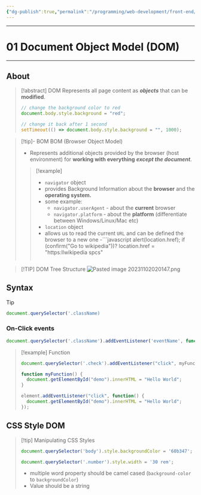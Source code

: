 ```yaml
---
{"dg-publish":true,"permalink":"/programming/web-development/front-end/javascript-vanilla/dom/01-document-object-model-dom/","tags":["programming","webdevelopment","frontend","JavaScript"],"created":"2024-11-09T11:30:42.652+08:00"}
---
```


---
# 01 Document Object Model (DOM)

--- 
## About

>[!abstract] DOM
>Represents all page content as ___objects___ that can be __modified__.
>```javascript
>// change the background color to red
>document.body.style.background = "red";
>
>// change it back after 1 second
>setTimeout(() => document.body.style.background = "", 1000);
>```

>[!tip]- BOM
>BOM (Browser Object Model)
>- Represents additional objects provided by the browser (host environment) for __working with everything__ ___except the document___.
>>[!example]
>>- `navigator` object
>>	- provides Background Information about the __browser__ and the __operating system.__
>>	- some example:
>>		- `navigator.userAgent` - about the __current__ browser
>>		- `navigator.platform` - about the __platform__ (differentiate between Windows/Linux/Mac etc)
>>- `location`  object
>>	- allows us to read the current `URL` and can be defined the browser to a new one
>>	-```javascript
>>	alert(location.href);
>>	if (confirm("Go to wikipedia"))?
>>		location.href = "https:llwikipedia spcs"
>>	```


>[!TIP] DOM Tree Structure
>![Pasted image 20231102020147.png](/img/user/PROGRAMMING/Web%20Development/FrontEnd/Javascript%20(Vanilla)/DOM/attachments/Pasted%20image%2020231102020147.png)

##  Syntax

>[!tip] 
>```javascript
>document.querySelector('.className)
>```




### On-Click events
```javascript
document.querySelector('.className').addEventListener('eventName', function)
```

>[!example] Function
>```javascript
>document.querySelector('.check').addEventListener("click", myFunction);
>
>function myFunction() {
>	document.getElementById("demo").innerHTML = "Hello World";
>}
>```
>
>```javascript
>element.addEventListener("click", function() {
>	document.getElementById("demo").innerHTML = "Hello World";
>});
>```


## CSS Style DOM
>[!tip] Manipulating CSS Styles
>```javascript
>document.querySelector('body').style.backgroundColor = '60b347';
>
>document.querySelector('.number').style.width = '30 rem';
>```
>- multiple word property should be camel cased (`background-color` to `backgroundColor`)
>- Value should be a string

